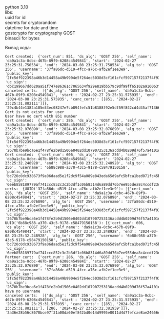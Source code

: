 python 3.10  
libs:  
uuid for id  
secrets for cryptorandom  
datetime for date and time  
gostcrypto for cryptography GOST  
binascii for bytes

Вывод кода:

    Cert created:  {'cert_num': 851, 'ds_alg': 'GOST 256', 'self_name': 'da9a1c3a-0cbc-467b-89f9-6208c4549841', 'start': '2024-02-27 23:25:31.750534', 'end': '2024-03-08 23:25:31.750534', 'alg_to': 'GOST 256', 'username': '37fa86dc-d519-4fcc-a76c-afb2ef1ee3e9', 'public_key': '2fc5df922398a46b3d14458a49b9904e5f264ec5038d3cf161cfcf597157f2137f4f93a9d919524239cc4375c26faf3a72a79109b84bb505ef3c2feb7cb5ad3e', 'uc_sign': 'dbc199667dd620aa51f747e86361c7065634f929e819bb579c9df99ff65102a916063f1fda818205e670d132ed1d9ab37158790f858b83f56f21c0e77b23f631'}
    canceled certs:  [{'ds_alg': 'GOST 256', 'self_name': 'da9a1c3a-0cbc-467b-89f9-6208c4549841', 'start': '2024-02-27 23:25:31.575935', 'end': '2024-03-08 23:25:31.575935', 'canc_certs': [[851, '2024-02-27 23:25:31.882111']]}, '29c4b44e1382a185e33ec08247e7cb894fefc51b8188f92e5df59f842cd4d45af71366f73ada9931ec461af2d97ffc80054e1fcfe129cd4fac9069059c805069']
    Cert is not exists for user
    User have no cert with 851 number
    Cert created:  {'cert_num': 286, 'ds_alg': 'GOST 256', 'self_name': 'da9a1c3a-0cbc-467b-89f9-6208c4549841', 'start': '2024-02-27 23:25:32.076890', 'end': '2024-03-08 23:25:32.076890', 'alg_to': 'GOST 256', 'username': '37fa86dc-d519-4fcc-a76c-afb2ef1ee3e9', 'public_key': '2fc5df922398a46b3d14458a49b9904e5f264ec5038d3cf161cfcf597157f2137f4f93a9d919524239cc4375c26faf3a72a79109b84bb505ef3c2feb7cb5ad3e', 'uc_sign': '2670b7be9bca6e1f478fe2b9d1506e0402dd107907253136acdd4b0209d76f57a4101d5e529821961387f7c9c4c0a7dadc63bc66604c79033025262b105b272d'}
    Cert created:  {'cert_num': 606, 'ds_alg': 'GOST 256', 'self_name': 'da9a1c3a-0cbc-467b-89f9-6208c4549841', 'start': '2024-02-27 23:25:32.248928', 'end': '2024-03-08 23:25:32.248928', 'alg_to': 'GOST 256', 'username': '6b88c988-a370-43c5-9178-c58479150158', 'public_key': 'bc720c0dc938673f9a06daad5e1f2dc9f54a089e843eda65d9afc5bfca1bed071fc45b7f83c97f829f077ae64d2552a027d6194cd7edb2513065c08c69f0cd54', 'uc_sign': '6eeb858189779af741ccc852c3c2b3df1c06b8314d6a89dd76b7ee955dea8c4ccdf23d6bc07bfbb41271efedf3b424e6cfe3ee8051eec946fa33c07ea4e98350'}
    certs:  {UUID('37fa86dc-d519-4fcc-a76c-afb2ef1ee3e9'): [{'cert_num': 286, 'ds_alg': 'GOST 256', 'self_name': 'da9a1c3a-0cbc-467b-89f9-6208c4549841', 'start': '2024-02-27 23:25:32.076890', 'end': '2024-03-08 23:25:32.076890', 'alg_to': 'GOST 256', 'username': '37fa86dc-d519-4fcc-a76c-afb2ef1ee3e9', 'public_key': '2fc5df922398a46b3d14458a49b9904e5f264ec5038d3cf161cfcf597157f2137f4f93a9d919524239cc4375c26faf3a72a79109b84bb505ef3c2feb7cb5ad3e', 'uc_sign': '2670b7be9bca6e1f478fe2b9d1506e0402dd107907253136acdd4b0209d76f57a4101d5e529821961387f7c9c4c0a7dadc63bc66604c79033025262b105b272d'}], UUID('6b88c988-a370-43c5-9178-c58479150158'): [{'cert_num': 606, 'ds_alg': 'GOST 256', 'self_name': 'da9a1c3a-0cbc-467b-89f9-6208c4549841', 'start': '2024-02-27 23:25:32.248928', 'end': '2024-03-08 23:25:32.248928', 'alg_to': 'GOST 256', 'username': '6b88c988-a370-43c5-9178-c58479150158', 'public_key': 'bc720c0dc938673f9a06daad5e1f2dc9f54a089e843eda65d9afc5bfca1bed071fc45b7f83c97f829f077ae64d2552a027d6194cd7edb2513065c08c69f0cd54', 'uc_sign': '6eeb858189779af741ccc852c3c2b3df1c06b8314d6a89dd76b7ee955dea8c4ccdf23d6bc07bfbb41271efedf3b424e6cfe3ee8051eec946fa33c07ea4e98350'}]}
    Partner cert:  {'cert_num': 286, 'ds_alg': 'GOST 256', 'self_name': 'da9a1c3a-0cbc-467b-89f9-6208c4549841', 'start': '2024-02-27 23:25:32.076890', 'end': '2024-03-08 23:25:32.076890', 'alg_to': 'GOST 256', 'username': '37fa86dc-d519-4fcc-a76c-afb2ef1ee3e9', 'public_key': '2fc5df922398a46b3d14458a49b9904e5f264ec5038d3cf161cfcf597157f2137f4f93a9d919524239cc4375c26faf3a72a79109b84bb505ef3c2feb7cb5ad3e', 'uc_sign': '2670b7be9bca6e1f478fe2b9d1506e0402dd107907253136acdd4b0209d76f57a4101d5e529821961387f7c9c4c0a7dadc63bc66604c79033025262b105b272d'}
    have no username
    canceled certs:  [{'ds_alg': 'GOST 256', 'self_name': 'da9a1c3a-0cbc-467b-89f9-6208c4549841', 'start': '2024-02-27 23:25:31.575935', 'end': '2024-03-08 23:25:31.575935', 'canc_certs': [[851, '2024-02-27 23:25:31.882111'], [286, '2024-02-27 23:25:32.381959']]}, '2a36e28b56c8678bce97f31a08da60ef842bd0e14d9995e8011d4d7fefcae8ae24656d8f4b2fe8dc24c3033e645d0b4c731ae5ca44106273fecb7434323a13c5']
